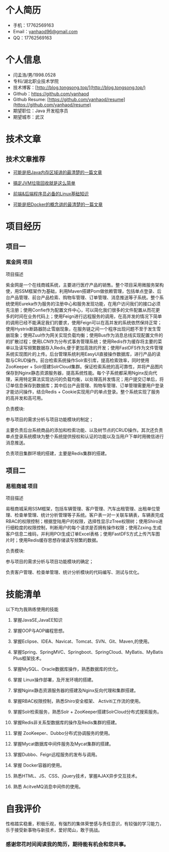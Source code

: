 # 个人简历

- 手机：17762569163
- Email：yanhaod96@gmail.com
- QQ：17762569163
# 个人信息

 - 闫孟浩/男/1998.0528 
 - 专科/湖北职业技术学院
 - 技术博客：[http://blog.tongsong.top/](http://blog.tongsong.top/) 
 - Github：[https://github.com/yanhaod ](https://github.com/yanhaod)
 - Github Resume: [https://github.com/yanhaod/resume](https://github.com/yanhaod/resume)
 - 期望职位：Java 开发程序员
 - 期望城市：武汉

# 技术文章


## 技术文章推荐

- [可能是把Java内存区域讲的最清楚的一篇文章](https://juejin.im/post/5b7d69e4e51d4538ca5730cb)

- [搞定JVM垃圾回收就是这么简单](https://juejin.im/post/5b85ea54e51d4538dd08f601)

- [前端&后端程序员必备的Linux基础知识](https://juejin.im/post/5b3b19856fb9a04fa42f8c71)

- [可能是把Docker的概念讲的最清楚的一篇文章](https://juejin.im/post/5b260ec26fb9a00e8e4b031a)

# 项目经历

## 项目一

### 紫金网 项目

项目描述

紫金网是一个在线商城系统，主要进行医疗产品的销售。整个项目采用微服务架构使，用SSM框架作为基础，利用Maven搭建Pom做依赖管理，包括单点登录、后台产品管理、前台产品检索、购物车管理、订单管理、消息推送等子系统。整个系统使用Eureka作为服务的注册中心和服务发现功能，在用户访问我们的接口必须先注册；使用Confie作为配置文件中心，可以简化我们很多的文件配置从而花更多的时间在业务代码上；使用Feign进行远程服务的调用，在高并发的情况下简单的调用已经不能满足我们的要求，使用Feign可以在高并发的系统依然保持正常；使用Hystrix断路器防止雪崩现象，在服务链之间一个程序出现问题不至于发生雪崩现象；使用Zuul作为网关实现负载均衡；使用Bus作为消息总线实现配置文件的的扩散过程；使用LCN作为分布式事务管理系统；使用Redis作为缓存将主要的菜单以及读写频繁数据存入Redis,便于更加高效的开发；使用FastDFS作为文件管理系统实现图片的上传。后台管理系统利用EasyUI直接操作数据库，进行产品的读取与CRUD操作。前台检索系统操作Solr索引库，提高检索效率，同时使用ZooKeeper + Solr搭建SolrCloud集群。保证检索系统的高可靠性，并将产品图片保存到Nginx静态资源服务器，提高系统性能。每个子系统都采用Nginx反向代理，采用特定算法实现访问的负载均衡，以处理高并发情况；用户提交订单后，将订单信息保存到数据库；其中后台产品管理、购物车管理、订单管理需要用户登录才能访问操作，结合Redis + Cookie实现用户的单点登录。整个系统实现了服务的高并发和高可用。

负责模块:

参与项目的需求分析与项目功能模块的制定；

主要负责后台系统商品的添加和检索功能、以及树节点的CRUD操作。其次还负责单点登录系统模块为整个系统提供授权和认证的功能以及当用户下单时用微信进行消息推送。

负责项目集群环境的搭建，主要是Redis集群的搭建。

## 项目二

### 易租商城 项目

项目描述

易租商城采用SSM框架，包括车辆管理、客户管理、汽车出租管理、出租单位管理、检查单管理、统计分析管理等子系统。客户表一对一关联车辆表，车辆表完成RBAC的权限控制；根据登陆用户的权限，选择性显示zTree权限树；使用Shiro进行细粒度的权限控制，判断用户的每个请求是否拥有操作权限；使用Zzxing.生成客户信息二维码，并利用POI生成订单Excel表格；使用FastDFS方式上传汽车图片时；使用Redis缓存思想存储读写频繁的数据。

负责模块:

参与项目的需求分析与项目功能模块的确定；

负责客户管理、检查单管理、统计分析模块的代码编写、测试与优化。


# 技能清单

以下均为我熟练使用的技能

1. 掌握JavaSE,JavaEE知识

2. 掌握OOP与AOP编程思想。

3. 掌握Eclipse、IDEA、Navicat、Tomcat、SVN、Git、Maven,的使用。

4.   掌握Spring、SpringMVC、Springboot、SpringCloud、MyBatis、MyBatis Plus框架技术。

5. 掌握MySQL、Oracle数据库操作，熟悉数据库的优化。

6. 掌握 Linux操作部署，及开发环境的搭建。

7.   掌握Nginx静态资源服务器的搭建及Nginx反向代理和集群搭建。

8.   掌握RBAC权限控制，熟悉Shiro安全框架、 Activiti工作流的使用。

9.   掌握Solr检索服务，熟悉Solr + ZooKeeper搭建SolrCloud分布式搜索服务。

10.  掌握Redis非关系型数据库的操作及Redis集群的搭建。

11.  掌握 ZooKeeper、Dubbo分布式协调服务的使用。

12. 掌握Mycat数据库中间件服务及Mycat集群的搭建。

13.  掌握Dubbo、Feign远程服务的发布与调用。

14.  掌握 Docker容器的使用。

15.  熟悉HTML、JS、CSS、jQuery技术，掌握AJAX异步交互技术。

16.  熟悉 AcitveMQ消息中间件的使用。

# 自我评价

性格踏实稳重，积极乐观，有强烈的集体荣誉感与责任意识，有较强的学习能力，乐于接受新事物与新技术，爱好爬山，敢于挑战。


### 感谢您花时间阅读我的简历，期待能有机会和您共事。

 
